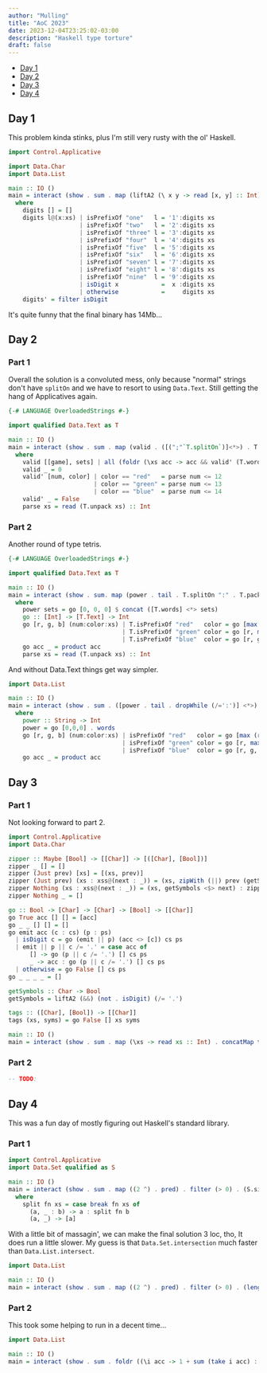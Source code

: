 ```yaml
---
author: "Mulling"
title: "AoC 2023"
date: 2023-12-04T23:25:02-03:00
description: "Haskell type torture"
draft: false
---
```


- [Day 1](#day-1)
- [Day 2](#day-2)
- [Day 3](#day-3)
- [Day 4](#day-4)

## Day 1
This problem kinda stinks, plus I'm still very rusty with the ol' Haskell.

```haskell
import Control.Applicative

import Data.Char
import Data.List

main :: IO ()
main = interact (show . sum . map (liftA2 (\ x y -> read [x, y] :: Int) head last . digits) . lines)
  where
    digits [] = []
    digits l@(x:xs) | isPrefixOf "one"   l = '1':digits xs
                    | isPrefixOf "two"   l = '2':digits xs
                    | isPrefixOf "three" l = '3':digits xs
                    | isPrefixOf "four"  l = '4':digits xs
                    | isPrefixOf "five"  l = '5':digits xs
                    | isPrefixOf "six"   l = '6':digits xs
                    | isPrefixOf "seven" l = '7':digits xs
                    | isPrefixOf "eight" l = '8':digits xs
                    | isPrefixOf "nine"  l = '9':digits xs
                    | isDigit x            =  x :digits xs
                    | otherwise            =     digits xs
    digits' = filter isDigit
```

It's quite funny that the final binary has 14Mb...

## Day 2
### Part 1
Overall the solution is a convoluted mess, only because "normal" strings don't have `splitOn` and we have to resort to using `Data.Text`. Still getting the hang of Applicatives again.

```haskell
{-# LANGUAGE OverloadedStrings #-}

import qualified Data.Text as T

main :: IO ()
main = interact (show . sum . map (valid . ([(";"`T.splitOn`)]<*>) . T.splitOn ":" . T.pack). lines)
  where
    valid [[game], sets] | all (foldr (\xs acc -> acc && valid' (T.words xs)) True) ([(","`T.splitOn`)] <*> sets) = (read . last . words) (T.unpack game) :: Int
    valid _ = 0
    valid' [num, color] | color == "red"   = parse num <= 12
                        | color == "green" = parse num <= 13
                        | color == "blue"  = parse num <= 14
    valid' _ = False
    parse xs = read (T.unpack xs) :: Int
```
### Part 2
Another round of type tetris.

```haskell
{-# LANGUAGE OverloadedStrings #-}

import qualified Data.Text as T

main :: IO ()
main = interact (show . sum. map (power . tail . T.splitOn ":" . T.pack). lines)
  where
    power sets = go [0, 0, 0] $ concat ([T.words] <*> sets)
    go :: [Int] -> [T.Text] -> Int
    go [r, g, b] (num:color:xs) | T.isPrefixOf "red"   color = go [max (parse num) r, g, b] xs
                                | T.isPrefixOf "green" color = go [r, max (parse num) g, b] xs
                                | T.isPrefixOf "blue"  color = go [r, g, max (parse num) b] xs
    go acc _ = product acc
    parse xs = read (T.unpack xs) :: Int
```

And without Data.Text things get way simpler.

```haskell
import Data.List

main :: IO ()
main = interact (show . sum . ([power . tail . dropWhile (/=':')] <*>) . lines)
  where
    power :: String -> Int
    power = go [0,0,0] . words
    go [r, g, b] (num:color:xs) | isPrefixOf "red"   color = go [max (read num) r, g, b] xs
                                | isPrefixOf "green" color = go [r, max (read num) g, b] xs
                                | isPrefixOf "blue"  color = go [r, g, max (read num) b] xs
    go acc _ = product acc
```

## Day 3
### Part 1
Not looking forward to part 2.

```haskell
import Control.Applicative
import Data.Char

zipper :: Maybe [Bool] -> [[Char]] -> [([Char], [Bool])]
zipper _ [] = []
zipper (Just prev) [xs] = [(xs, prev)]
zipper (Just prev) (xs : xss@(next : _)) = (xs, zipWith (||) prev (getSymbols <$> next)) : zipper (Just $ getSymbols <$> xs) xss
zipper Nothing (xs : xss@(next : _)) = (xs, getSymbols <$> next) : zipper (Just $ getSymbols <$> xs) xss
zipper Nothing _ = []

go :: Bool -> [Char] -> [Char] -> [Bool] -> [[Char]]
go True acc [] [] = [acc]
go _ _ [] [] = []
go emit acc (c : cs) (p : ps)
  | isDigit c = go (emit || p) (acc <> [c]) cs ps
  | emit || p || c /= '.' = case acc of
      [] -> go (p || c /= '.') [] cs ps
      _ -> acc : go (p || c /= '.') [] cs ps
  | otherwise = go False [] cs ps
go _ _ _ _ = []

getSymbols :: Char -> Bool
getSymbols = liftA2 (&&) (not . isDigit) (/= '.')

tags :: ([Char], [Bool]) -> [[Char]]
tags (xs, syms) = go False [] xs syms

main :: IO ()
main = interact (show . sum . map (\xs -> read xs :: Int) . concatMap tags . zipper Nothing . lines)
```

### Part 2
```haskell
-- TODO:
```

## Day 4
This was a fun day of mostly figuring out Haskell's standard library.

### Part 1
```haskell
import Control.Applicative
import Data.Set qualified as S

main :: IO ()
main = interact (show . sum . map ((2 ^) . pred) . filter (> 0) . (S.size . liftA2 S.intersection head last . (S.fromList . ((\xs -> read xs :: Int) <$>) . words <$>) . split (== '|') . tail . dropWhile (/= ':') <$>) . lines)
  where
    split fn xs = case break fn xs of
      (a, _ : b) -> a : split fn b
      (a, _) -> [a]
```
With a little bit of massagin', we can make the final solution 3 loc, tho, It does run a little slower. My guess is that `Data.Set.intersection` much faster than `Data.List.intersect`.
```haskell
import Data.List

main :: IO ()
main = interact (show . sum . map ((2 ^) . pred) . filter (> 0) . (length . uncurry intersect . (\(a, b) -> (read <$> words a, read <$> words (tail b)) :: ([Int], [Int])) . span (/= '|') . tail . dropWhile (/= ':') <$>) . lines)
```

### Part 2
This took some helping to run in a decent time...
```haskell
import Data.List

main :: IO ()
main = interact (show . sum . foldr ((\i acc -> 1 + sum (take i acc) : acc) . (length . uncurry intersect . \(a, b) -> (read <$> words a, read <$> words (tail b)) :: ([Int], [Int])) . span (/= '|') . tail . dropWhile (/= ':')) [] . lines)
```
